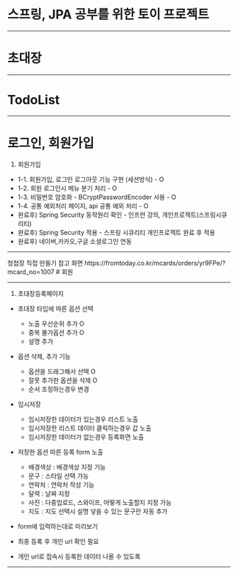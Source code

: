 # 스프링, JPA 공부를 위한 토이 프로젝트
 <hr>

# 초대장
<hr>

# TodoList


<hr>

# 로그인, 회원가입

1. 회원가입
- 1-1. 회원가입, 로그인 로그아웃 기능 구현 (세션방식) - O
- 1-2. 회원 로그인시 메뉴 분기 처리  - O
- 1-3. 비밀번호 암호화 - BCryptPasswordEncoder 사용 - O
- 1-4. 공통 예외처리 페이지, api 공통 예외 처리 - O
- 완료후) Spring Security 동작원리 확인 - 인프런 강의, 개인프로젝트(스프링시큐리티) 
- 완료후) Spring Security 적용 - 스프링 시큐리티 개인프로젝트 완료 후 적용
- 완료후) 네이버,카카오,구글 소셜로그인 연동 

<hr>
 청첩장 직접 만들기 참고 화면
 https://fromtoday.co.kr/mcards/orders/yr9FPe/?mcard_no=1007
# 회원
<hr>  

1. 초대장등록페이지

- 초대장 타입에 따른 옵션 선택
  - 노출 우선순위 추가 O  
  - 중복 불가옵션 추가 O
  - 설명 추가


- 옵션 삭제, 추가 기능
  - 옵션을 드래그해서 선택 O
  - 잘못 추가한 옵션을 삭제 O
  - 순서 조정하는경우 변경
  

- 임시저장
  - 임시저장한 데이터가 있는경우 리스트 노출
  - 임시저장한 리스트 데이터 클릭하는경우 값 노출
  - 임시저장한 데이터가 없는경우 등록화면 노출


- 저장한 옵션 따른 등록 form 노출
  - 배경색상 : 배경색상 지정 기능 
  - 문구  : 스타일 선택 가능
  - 연락처 : 연락처 작성 기능
  - 달력 : 날짜 지정
  - 사진 : 다중업로드, 스와이프, 어떻게 노출할지 지정 가능 
  - 지도 : 지도 선택시 설명 넣을 수 있는 문구란 자동 추가


- form에 입력하는대로 미리보기  


- 최종 등록 후 개인 url 확인 필요


- 개인 url로 접속시 등록한 데이터 나올 수 있도록


<hr>